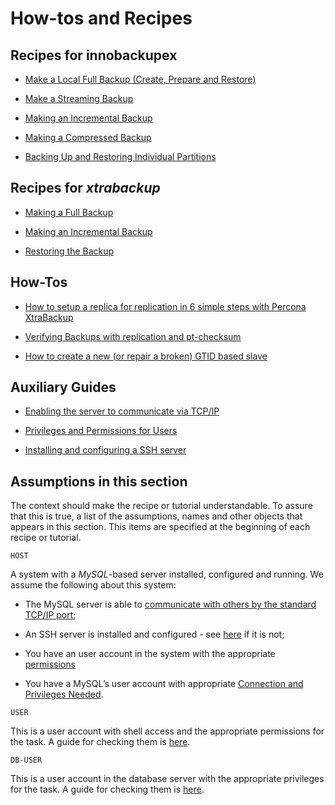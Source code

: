 # How-tos and Recipes

## Recipes for innobackupex

* [Make a Local Full Backup (Create, Prepare and Restore)](howtos/recipes_ibkx_local.md)

* [Make a Streaming Backup](howtos/recipes_ibkx_stream.md)

* [Making an Incremental Backup](howtos/recipes_ibkx_inc.md)

* [Making a Compressed Backup](howtos/recipes_ibkx_compressed.md)

* [Backing Up and Restoring Individual Partitions](howtos/recipes_ibkx_partition.md)

## Recipes for *xtrabackup*

* [Making a Full Backup](howtos/recipes_xbk_full.md)

* [Making an Incremental Backup](howtos/recipes_xbk_inc.md)

* [Restoring the Backup](howtos/recipes_xbk_restore.md)

## How-Tos

* [How to setup a replica for replication in 6 simple steps with Percona XtraBackup](howtos/setting_up_replication.md)

* [Verifying Backups with replication and pt-checksum](howtos/backup_verification.md)

* [How to create a new (or repair a broken) GTID based slave](howtos/recipes_ibkx_gtid.md)

## Auxiliary Guides

* [Enabling the server to communicate via TCP/IP](howtos/enabling_tcp.md)

* [Privileges and Permissions for Users](howtos/permissions.md)

* [Installing and configuring a SSH server](howtos/ssh_server.md)

## Assumptions in this section

The context should make the recipe or tutorial understandable. To assure that this is true, a list of the assumptions, names and other objects that appears in this section. This items are specified at the beginning of each recipe or tutorial.

`HOST`

A system with a *MySQL*-based server installed, configured and running. We assume the following about this system:

* The MySQL server is able to [communicate with others by the  standard TCP/IP port](howtos/enabling_tcp.md);

* An SSH server is installed and configured - see [here](howtos/ssh_server.md) if it is not;

* You have an user account in the system with the appropriate [permissions](howtos/permissions.md)

* You have a MySQL’s user account with appropriate [Connection and Privileges Needed](using_xtrabackup/privileges.md#privileges).

`USER`

This is a user account with shell access and the appropriate permissions for the task. A guide for checking them is [here](howtos/permissions.md).

`DB-USER`

This is a user account in the database server with the appropriate privileges for the task. A guide for checking them is [here](howtos/permissions.md).
